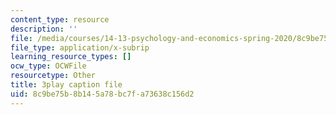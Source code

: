 ```yaml
---
content_type: resource
description: ''
file: /media/courses/14-13-psychology-and-economics-spring-2020/8c9be75b8b145a78bc7fa73638c156d2_SC8K6gNAIL4.vtt
file_type: application/x-subrip
learning_resource_types: []
ocw_type: OCWFile
resourcetype: Other
title: 3play caption file
uid: 8c9be75b-8b14-5a78-bc7f-a73638c156d2
---
```

